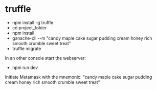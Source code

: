 # truffle

* npm install -g truffle
* cd project_folder
* npm install
* ganache-cli --m "candy maple cake sugar pudding cream honey rich smooth crumble sweet treat"
* truffle migrate
   
In an other console start the webserver:
* npm run dev

Initiate Metamask with the mnemonic: "candy maple cake sugar pudding cream honey rich smooth crumble sweet treat"
